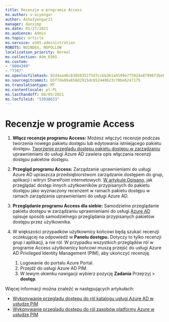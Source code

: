 ```yaml
---
title: Recenzje w programie Access
ms.author: v-aiyengar
author: AshaIyengar21
manager: dansimp
ms.date: 01/27/2021
ms.audience: Admin
ms.topic: article
ms.service: o365-administration
ROBOTS: NOINDEX, NOFOLLOW
localization_priority: Normal
ms.collection: Adm_O365
ms.custom:
- "9004349"
- "7767"
ms.openlocfilehash: 92d4aa46c8385035275d7ccbb361a9199e7f5924a87998f3beba32a2b02bbcc9
ms.sourcegitcommit: b5f7da89a650d2915dc652449623c78be6247175
ms.translationtype: MT
ms.contentlocale: pl-PL
ms.lasthandoff: 08/05/2021
ms.locfileid: "53938633"
---
```

# <a name="access-reviews"></a>Recenzje w programie Access

1. **Włącz recenzje programu Access:** Możesz włączyć recenzje podczas tworzenia nowego pakietu dostępu lub edytowania istniejącego pakietu dostępu. [Tworzenie przeglądu dostępu pakietu dostępu w zarządzaniu](https://docs.microsoft.com/azure/active-directory/governance/entitlement-management-access-reviews-create) uprawnieniami do usługi Azure AD zawiera opis włączania recenzji dostępu pakietów dostępu.

1. **Przegląd programu Access:** Zarządzanie uprawnieniami do usługi Azure AD upraszcza przedsiębiorstwom zarządzanie dostępem do grup, aplikacji i witryn SharePoint internetowych. [W artykule Opisano,](https://docs.microsoft.com/azure/active-directory/governance/entitlement-management-access-reviews-create) jak przeglądać dostęp innych użytkowników przypisanych do pakietu dostępu jako wyznaczony recenzent w ramach pakietu dostępu w ramach zarządzania uprawnieniami do usługi Azure AD.

1. **Przeglądanie programu Access dla siebie:** Samodzielne przeglądanie pakietu dostępu w zarządzaniu uprawnieniami do usługi [Azure AD](https://docs.microsoft.com/azure/active-directory/governance/entitlement-management-access-reviews-self-review) opisuje sposób samodzielnego przeglądania przypisanych pakietów dostępu przez użytkownika.

1. W większości przypadków użytkownicy końcowi będą szukać recenzji oczekującej na odpowiedź w **Panelu dostępu.** Dotyczy to tylko recenzji grup i aplikacji, a nie ról. W przypadku wszystkich przeglądów ról w programie Access użytkownicy końcowi muszą przejść do usługi Azure AD Privileged Identity Management (PIM), aby ukończyć recenzję.

    1. Logowanie do portalu Azure Portal.
    2. Przejdź do usługi Azure AD PIM.
    3. W lewym okienku nawigacji wybierz pozycję **Zadania** Przejrzyj  >  **dostęp**.
    
Więcej informacji można znaleźć w następujących artykułach:

- [Wykonywanie przeglądu dostępu do ról katalogu usługi Azure AD w usłudze PiM ](https://docs.microsoft.com/azure/active-directory/privileged-identity-management/pim-how-to-perform-security-review/)
- [Wykonywanie przeglądu dostępu do ról zasobów platformy Azure w usłudze PIM](https://docs.microsoft.com/azure/active-directory/privileged-identity-management/pim-resource-roles-perform-access-review/)